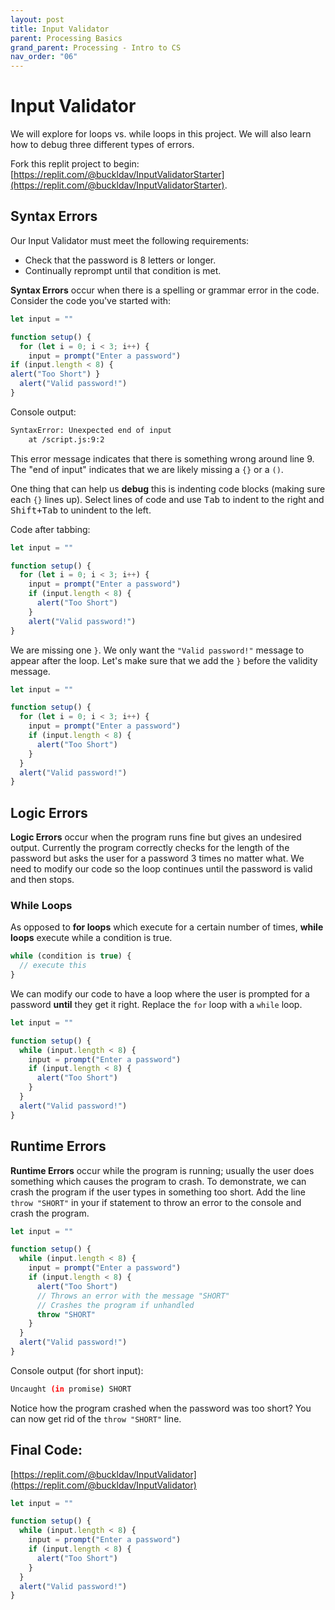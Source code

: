 ```yaml
---
layout: post
title: Input Validator
parent: Processing Basics
grand_parent: Processing - Intro to CS
nav_order: "06"
---
```


<style>
  .language-bash pre code,
  .language-bash pre span {
    color: #aa1d23 !important;
  }
</style>

# Input Validator

We will explore for loops vs. while loops in this project. We will also learn how to debug three different types of errors.

Fork this replit project to begin: [https://replit.com/@buckldav/InputValidatorStarter](https://replit.com/@buckldav/InputValidatorStarter).

## Syntax Errors

Our Input Validator must meet the following requirements:

* Check that the password is 8 letters or longer.
* Continually reprompt until that condition is met.

**Syntax Errors** occur when there is a spelling or grammar error in the code. Consider the code you've started with:

```javascript
let input = ""

function setup() {
  for (let i = 0; i < 3; i++) {
    input = prompt("Enter a password")
if (input.length < 8) {
alert("Too Short") }
  alert("Valid password!")
}
```

Console output:

```bash
SyntaxError: Unexpected end of input
    at /script.js:9:2
```

This error message indicates that there is something wrong around line 9. The "end of input" indicates that we are likely missing a `{}` or a `()`.

One thing that can help us **debug** this is indenting code blocks (making sure each `{}` lines up). Select lines of code and use <kbd>Tab</kbd> to indent to the right and <kbd>Shift+Tab</kbd> to unindent to the left.

Code after tabbing:

```javascript
let input = ""

function setup() {
  for (let i = 0; i < 3; i++) {
    input = prompt("Enter a password")
    if (input.length < 8) {
      alert("Too Short") 
    }
    alert("Valid password!")
}
```

We are missing one `}`. We only want the `"Valid password!"` message to appear after the loop. Let's make sure that we add the `}` before the validity message.

```javascript
let input = ""

function setup() {
  for (let i = 0; i < 3; i++) {
    input = prompt("Enter a password")
    if (input.length < 8) {
      alert("Too Short") 
    }
  }
  alert("Valid password!")
}
```

## Logic Errors

**Logic Errors** occur when the program runs fine but gives an undesired output. Currently the program correctly checks for the length of the password but asks the user for a password 3 times no matter what. We need to modify our code so the loop continues until the password is valid and then stops.

### While Loops

As opposed to **for loops** which execute for a certain number of times, **while loops** execute while a condition is true.

```javascript
while (condition is true) {
  // execute this
}
```

We can modify our code to have a loop where the user is prompted for a password **until** they get it right. Replace the `for` loop with a `while` loop. 

```javascript
let input = ""

function setup() {
  while (input.length < 8) {
    input = prompt("Enter a password")
    if (input.length < 8) {
      alert("Too Short") 
    } 
  }
  alert("Valid password!")
}
```

## Runtime Errors

**Runtime Errors** occur while the program is running; usually the user does something which causes the program to crash. To demonstrate, we can crash the program if the user types in something too short. Add the line `throw "SHORT"` in your if statement to throw an error to the console and crash the program.

```javascript
let input = ""

function setup() {
  while (input.length < 8) {
    input = prompt("Enter a password")
    if (input.length < 8) {
      alert("Too Short") 
      // Throws an error with the message "SHORT"
      // Crashes the program if unhandled
      throw "SHORT"
    } 
  }
  alert("Valid password!")
}
```

Console output (for short input):

```bash
Uncaught (in promise) SHORT
```

Notice how the program crashed when the password was too short? You can now get rid of the `throw "SHORT"` line.

## Final Code:

[https://replit.com/@buckldav/InputValidator](https://replit.com/@buckldav/InputValidator)

```javascript
let input = ""

function setup() {
  while (input.length < 8) {
    input = prompt("Enter a password")
    if (input.length < 8) {
      alert("Too Short") 
    } 
  }
  alert("Valid password!") 
}
```
